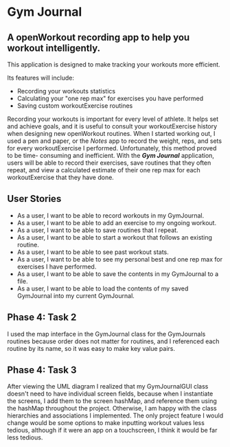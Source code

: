 # Gym Journal

## A openWorkout recording app to help you workout intelligently.

This application is designed to make tracking your workouts more efficient.  

Its features will include:
- Recording your workouts statistics
- Calculating your "one rep max" for exercises you have performed  
- Saving custom  workoutExercise routines 
 
Recording your workouts is important for every level of athlete. It helps 
set and achieve goals, and it is useful to consult your workoutExercise history
when designing new openWorkout routines. When I started working out, I
used a pen and paper, or the *Notes* app to record the weight, reps, and sets 
for every workoutExercise I performed. Unfortunately, this method proved to be time-
consuming and inefficient. With the ***Gym Journal*** application, users will
be able to record their exercises, save routines that they often repeat, and
view a calculated estimate of their one rep max for each workoutExercise that they have 
done.


## User Stories
- As a user, I want to be able to record workouts in my GymJournal.
- As a user, I want to be able to add an exercise to my ongoing workout.
- As a user, I want to be able to save routines that I repeat.  
- As a user, I want to be able to start a workout that follows an existing routine.
- As a user, I want to be able to see past workout stats.
- As a user, I want to be able to see my personal best and one rep max for exercises
 I have performed.
- As a user, I want to be able to save the contents in my GymJournal to a file.
- As a user, I want to be able to load the contents of my saved GymJournal into 
my current GymJournal. 

## Phase 4: Task 2
I used the map interface in the GymJournal class for the GymJournals routines
because order does not matter for routines, and I referenced each routine by its
name, so it was easy to make key value pairs.

## Phase 4: Task 3
After viewing the UML diagram I realized that my GymJournalGUI class doesn't need 
to have individual screen fields, because when I instantiate the screens, I add
them to the screen hashMap, and reference them using the hashMap throughout the
project. Otherwise, I am happy with the class hierarchies and associations
I implemented. The only project feature I would change would be some options
to make inputting workout values less tedious, although if it were an app on
a touchscreen, I think it would be far less tedious.